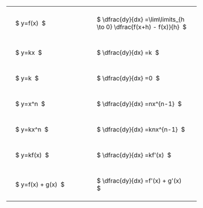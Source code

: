 ---
---

#  
<br>
<style type="text/css">
#T_a9fe4 th.col_heading {
  text-align: left;
  font-size: 1em;
}
#T_a9fe4 td {
  text-align: left;
  font-size: 1em;
  padding: 1.5em;
}
#T_a9fe4_row0_col0, #T_a9fe4_row1_col0, #T_a9fe4_row2_col0, #T_a9fe4_row3_col0, #T_a9fe4_row4_col0, #T_a9fe4_row5_col0, #T_a9fe4_row6_col0 {
  width: 300px;
  white-space: pre-wrap;
}
#T_a9fe4_row0_col1, #T_a9fe4_row1_col1, #T_a9fe4_row2_col1, #T_a9fe4_row3_col1, #T_a9fe4_row4_col1, #T_a9fe4_row5_col1, #T_a9fe4_row6_col1 {
  width: 400px;
  white-space: pre-wrap;
}
</style>
<table id="T_a9fe4">
  <thead>
  </thead>
  <tbody>
    <tr>
      <td id="T_a9fe4_row0_col0" class="data row0 col0" >$ y=f(x)  $</td>
      <td id="T_a9fe4_row0_col1" class="data row0 col1" >$ \dfrac{dy}{dx} =\lim\limits_{h \to 0} \dfrac{f(x+h) - f(x)}{h}  $</td>
    </tr>
    <tr>
      <td id="T_a9fe4_row1_col0" class="data row1 col0" >$ y=kx  $</td>
      <td id="T_a9fe4_row1_col1" class="data row1 col1" >$ \dfrac{dy}{dx} =k  $</td>
    </tr>
    <tr>
      <td id="T_a9fe4_row2_col0" class="data row2 col0" >$ y=k  $</td>
      <td id="T_a9fe4_row2_col1" class="data row2 col1" >$ \dfrac{dy}{dx} =0  $</td>
    </tr>
    <tr>
      <td id="T_a9fe4_row3_col0" class="data row3 col0" >$ y=x^n  $</td>
      <td id="T_a9fe4_row3_col1" class="data row3 col1" >$ \dfrac{dy}{dx} =nx^{n-1}  $</td>
    </tr>
    <tr>
      <td id="T_a9fe4_row4_col0" class="data row4 col0" >$ y=kx^n  $</td>
      <td id="T_a9fe4_row4_col1" class="data row4 col1" >$ \dfrac{dy}{dx} =knx^{n-1}  $</td>
    </tr>
    <tr>
      <td id="T_a9fe4_row5_col0" class="data row5 col0" >$ y=kf(x)  $</td>
      <td id="T_a9fe4_row5_col1" class="data row5 col1" >$ \dfrac{dy}{dx} =kf'(x)  $</td>
    </tr>
    <tr>
      <td id="T_a9fe4_row6_col0" class="data row6 col0" >$ y=f(x) + g(x)  $</td>
      <td id="T_a9fe4_row6_col1" class="data row6 col1" >$ \dfrac{dy}{dx} =f'(x) + g'(x)  $</td>
    </tr>
  </tbody>
</table>
